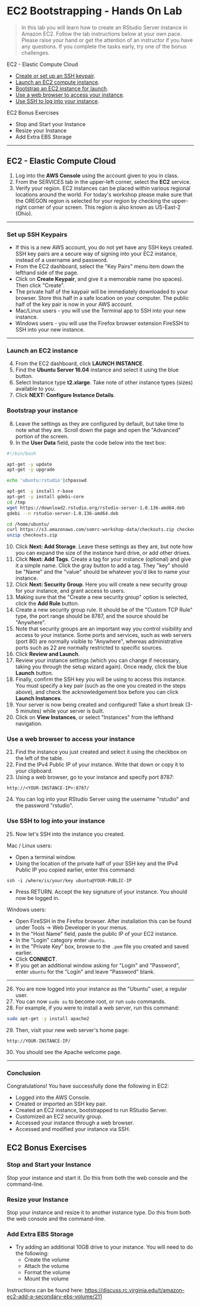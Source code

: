 # EC2 Bootstrapping - Hands On Lab

> In this lab you will learn how to create an RStudio Server instance in Amazon EC2. Follow the lab instructions below at your own pace. Please raise your hand or get the attention of an instructor if you have any questions. If you complete the tasks early, try one of the bonus challenges.

EC2 - Elastic Compute Cloud

  * [Create or set up an SSH keypair](#set-up-ssh-keypairs).
  * [Launch an EC2 compute instance](#launch-an-ec2-instance).
  * [Bootstrap an EC2 instance for launch](#bootstrap-your-instance).
  * [Use a web browser to access your instance](#use-a-web-browser-to-access-your-instance).
  * [Use SSH to log into your instance](#use-ssh-to-log-into-your-instance).

EC2 Bonus Exercises

  * Stop and Start your Instance
  * Resize your Instance
  * Add Extra EBS Storage

- - -

## EC2 - Elastic Compute Cloud

1. Log into the **AWS Console** using the account given to you in class.
2. From the SERVICES tab in the upper-left corner, select the **EC2** service.
3. Verify your region. EC2 instances can be placed within various regional locations around the world. For today's workshop please make sure that the OREGON region is selected for your region by checking the upper-right corner of your screen. This region is also known as US-East-2 (Ohio).

- - -

### Set up SSH Keypairs

* If this is a new AWS account, you do not yet have any SSH keys created. SSH key pairs are a secure way of signing into your EC2 instance, instead of a username and password.
* From the EC2 dashboard, select the "Key Pairs" menu item down the lefthand side of the page.
* Click on **Create Keypair**, and give it a memorable name (no spaces). Then click "Create".
* The private half of the kaypair will be immediately downloaded to your browser. Store this half in a safe location on your computer. The public half of the key pair is now in your AWS account.
* Mac/Linux users - you will use the Terminal app to SSH into your new instance.
* Windows users - you will use the Firefox browser extension FireSSH to SSH into your new instance.

- - -

### Launch an EC2 instance

4. From the EC2 dashboard, click **LAUNCH INSTANCE**.
5. Find the **Ubuntu Server 16.04** instance and select it using the blue button.
6. Select Instance type **t2.xlarge**. Take note of other instance types (sizes) available to you.
7. Click **NEXT: Configure Instance Details**.

### Bootstrap your instance

8. Leave the settings as they are configured by default, but take time to note what they are. Scroll down the page and open the "Advanced" portion of the screen.
9. In the **User Data** field, paste the code below into the text box:

```bash
#!/bin/bash

apt-get -y update
apt-get -y upgrade

echo 'ubuntu:rstudio'|chpasswd

apt-get -y install r-base
apt-get -y install gdebi-core
cd /tmp
wget https://download2.rstudio.org/rstudio-server-1.0.136-amd64.deb
gdebi --n rstudio-server-1.0.136-amd64.deb

cd /home/ubuntu/
curl https://s3.amazonaws.com/somrc-workshop-data/checkouts.zip checkouts.zip
unzip checkouts.zip
```

10. Click **Next: Add Storage**. Leave these settings as they are, but note how you can expand the size of the instance hard drive, or add other drives.
11. Click **Next: Add Tags**. Create a tag for your instance (optional) and give it a simple name. Click the gray button to add a tag. They "key" should be "Name" and the "value" should be whatever you'd like to name your instance.
12. Click **Next: Security Group**. Here you will create a new security group for your instance, and grant access to users.
13. Making sure that the "Create a new security group" option is selected, click the **Add Rule** button.
14. Create a new security group rule. It should be of the "Custom TCP Rule" type, the port range should be 8787, and the source should be "Anywhere".
15. Note that security groups are an important way you control visibility and access to your instance. Some ports and services, such as web servers (port 80) are normally visible to "Anywhere", whereas administrative ports such as 22 are normally restricted to specific sources.
16. Click **Review and Launch**.
17. Review your instance settings (which you can change if necessary, taking you through the setup wizard again). Once ready, click the blue **Launch** button.
18. Finally, confirm the SSH key you will be using to access this instance. You must specify a key pair (such as the one you created in the steps above), and check the acknowledgement box before you can click **Launch Instances**.
19. Your server is now being created and configured! Take a short break (3-5 minutes) while your server is built.
20. Click on **View Instances**, or select "Instances" from the lefthand navigation.

### Use a web browser to access your instance

21. Find the instance you just created and select it using the checkbox on the left of the table.
22. Find the IPv4 Public IP of your instance. Write that down or copy it to your clipboard.
23. Using a web browser, go to your instance and specify port 8787:

```
http://<YOUR-INSTANCE-IP>:8787/
```

24. You can log into your RStudio Server using the username "rstudio" and the password "rstudio".

### Use SSH to log into your instance

25. Now let's SSH into the instance you created.

Mac / Linux users:

* Open a terminal window.
* Using the location of the private half of your SSH key and the IPv4 Public IP you copied earlier, enter this command:

```ssh -i /where/is/your/key ubuntu@YOUR-PUBLIC-IP```

* Press RETURN. Accept the key signature of your instance. You should now be logged in.

Windows users:

* Open FireSSH in the Firefox browser. After installation this can be found under Tools -> Web Developer in your menus.
* In the "Host Name" field, paste the public IP of your EC2 instance.
* In the "Login" category enter `ubuntu`.
* In the "Private Key" box, browse to the `.pem` file you created and saved earlier.
* Click **CONNECT**.
* If you get an additional window asking for "Login" and "Password", enter `ubuntu` for the "Login" and leave "Password" blank.

- - -

26. You are now logged into your instance as the "Ubuntu" user, a regular user. 
27. You can now `sudo su` to become root, or run `sudo` commands.
28. For example, if you were to install a web server, run this command:

```bash
sudo apt-get -y install apache2
```

29. Then, visit your new web server's home page:

```
http://YOUR-INSTANCE-IP/
```

30. You should see the Apache welcome page.

- - -


### Conclusion

Congratulations! You have successfully done the following in EC2:

* Logged into the AWS Console.
* Created or imported an SSH key pair.
* Created an EC2 instance, bootstrapped to run RStudio Server.
* Customized an EC2 security group.
* Accessed your instance through a web browser.
* Accessed and modified your instance via SSH.

## EC2 Bonus Exercises

### Stop and Start your Instance

Stop your instance and start it. Do this from both the web console and the command-line.

### Resize your Instance

Stop your instance and resize it to another instance type. Do this from both the web console and the command-line.

### Add Extra EBS Storage

* Try adding an additional 10GB drive to your instance. You will need to do the following:
    * Create the volume
    * Attach the volume
    * Format the volume
    * Mount the volume

Instructions can be found here: 
https://discuss.rc.virginia.edu/t/amazon-ec2-add-a-secondary-ebs-volume/211

